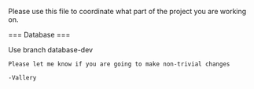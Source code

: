 Please use this file to coordinate what part of the project you are working on.



=== Database ===

Use branch database-dev

	Please let me know if you are going to make non-trivial changes

	-Vallery
